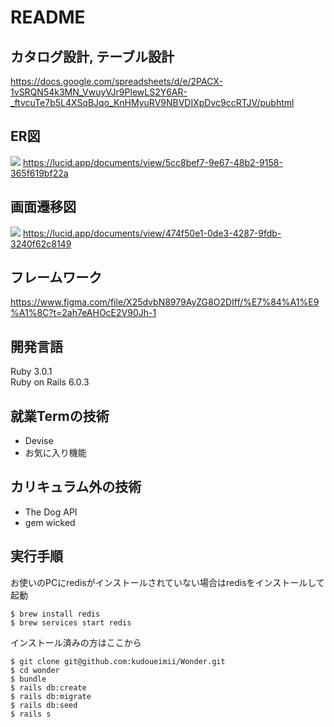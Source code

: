 # README


## カタログ設計, テーブル設計
https://docs.google.com/spreadsheets/d/e/2PACX-1vSRQN54k3MN_VwuyVJr9PlewLS2Y6AR-_ftvcuTe7b5L4XSqBJqo_KnHMyuRV9NBVDIXpDvc9ccRTJV/pubhtml

## ER図
![](image/ERD.png)
https://lucid.app/documents/view/5cc8bef7-9e67-48b2-9158-365f619bf22a

## 画面遷移図
![](image/STD.png)
https://lucid.app/documents/view/474f50e1-0de3-4287-9fdb-3240f62c8149

## フレームワーク
https://www.figma.com/file/X25dvbN8979AyZG8O2DIff/%E7%84%A1%E9%A1%8C?t=2ah7eAHOcE2V90Jh-1

## 開発言語  
Ruby 3.0.1  
Ruby on Rails 6.0.3

## 就業Termの技術
- Devise
- お気に入り機能

## カリキュラム外の技術
- The Dog API
- gem wicked 

## 実行手順
お使いのPCにredisがインストールされていない場合はredisをインストールして起動

```
$ brew install redis
$ brew services start redis
```
インストール済みの方はここから
```
$ git clone git@github.com:kudoueimii/Wonder.git
$ cd wonder
$ bundle
$ rails db:create
$ rails db:migrate
$ rails db:seed
$ rails s
```